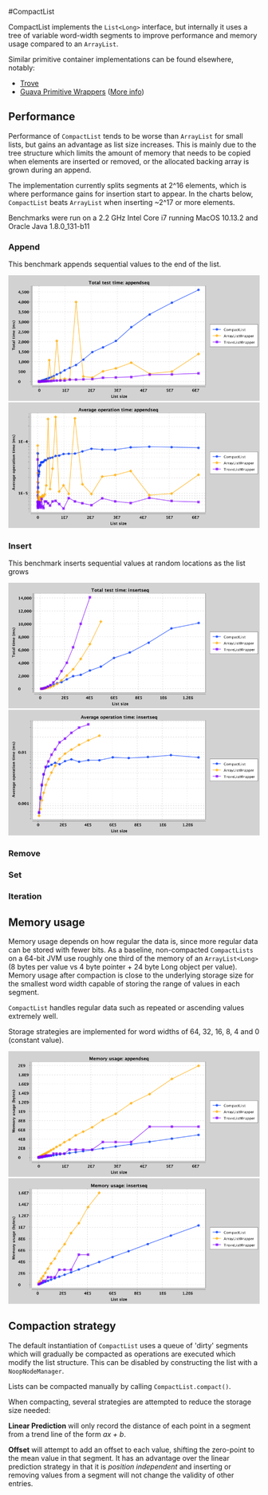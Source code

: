 #CompactList

CompactList implements the `List<Long>` interface, but internally it uses a tree of variable word-width segments to improve
performance and memory usage compared to an `ArrayList`.

Similar primitive container implementations can be found elsewhere, notably:

  * [Trove][1]
  * [Guava Primitive Wrappers][2] ([More info][3])
  
[1]: https://bitbucket.org/trove4j/trove
[2]: https://google.github.io/guava/releases/19.0/api/docs/com/google/common/primitives/Ints.html#asList(int...)
[3]: https://github.com/google/guava/wiki/PrimitivesExplained

## Performance

Performance of `CompactList` tends to be worse than `ArrayList` for small lists, but gains an advantage as list
size increases. This is mainly due to the tree structure which limits the amount of memory that needs to be copied when
elements are inserted or removed, or the allocated backing array is grown during an append.

The implementation currently splits segments at 2^16 elements, which is where performance gains for insertion start to appear.
In the charts below, `CompactList` beats `ArrayList` when inserting ~2^17 or more elements.

Benchmarks were run on a 2.2 GHz Intel Core i7 running MacOS 10.13.2 and Oracle Java 1.8.0_131-b11
 
### Append
This benchmark appends sequential values to the end of the list.

![Total time for sequential append](img/appendseq.png)
![Average operation time for sequential append](img/appendseq_op.png)

### Insert
This benchmark inserts sequential values at random locations as the list grows

![Total time for sequential insert](img/insertseq.png)
![Average operation time for sequential insert](img/insertseq_op.png)

### Remove
### Set
### Iteration

## Memory usage

Memory usage depends on how regular the data is, since more regular data can be stored with fewer bits. As a baseline,
non-compacted `CompactLists` on a 64-bit JVM use roughly one third of the memory of an `ArrayList<Long>`
(8 bytes per value vs 4 byte pointer + 24 byte Long object per value). Memory usage after compaction
is close to the underlying storage size for the smallest word width capable of storing the range of values in each segment.

`CompactList` handles regular data such as repeated or ascending values extremely well.

Storage strategies are implemented for word widths of 64, 32, 16, 8, 4 and 0 (constant value).

![Memory usage during append](img/appendseq_mem.png)
![Memory usage during insertion](img/insertseq_mem.png)

## Compaction strategy

The default instantiation of `CompactList` uses a queue of 'dirty' segments which will gradually be compacted as operations
are executed which modify the list structure. This can be disabled by constructing the list with a `NoopNodeManager`.

Lists can be compacted manually by calling `CompactList.compact()`.

When compacting, several strategies are attempted to reduce the storage size needed:

**Linear Prediction** will only record the distance of each point in a segment from a trend line of the form *ax + b*.

**Offset** will attempt to add an offset to each value, shifting the zero-point to the mean value in that segment. It has
an advantage over the linear prediction strategy in that it is *position independent* and inserting or removing values
from a segment will not change the validity of other entries.
